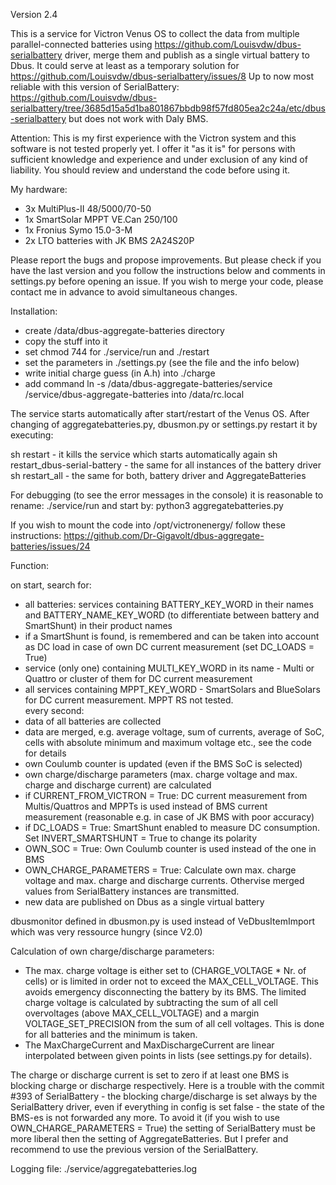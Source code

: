 Version 2.4

This is a service for Victron Venus OS to collect the data from multiple parallel-connected batteries using https://github.com/Louisvdw/dbus-serialbattery driver, merge them and publish as a single virtual battery to Dbus. 
It could serve at least as a temporary solution for https://github.com/Louisvdw/dbus-serialbattery/issues/8
Up to now most reliable with this version of SerialBattery: https://github.com/Louisvdw/dbus-serialbattery/tree/3685d15a5d1ba801867bbdb98f57fd805ea2c24a/etc/dbus-serialbattery 
but does not work with Daly BMS.

Attention: This is my first experience with the Victron system and this software is not tested properly yet. I offer it "as it is" for persons with sufficient knowledge and experience and under exclusion of any kind of liability. You should review and understand the code before using it. 

My hardware:
- 3x MultiPlus-II 48/5000/70-50
- 1x SmartSolar MPPT VE.Can 250/100
- 1x Fronius Symo 15.0-3-M
- 2x LTO batteries with JK BMS 2A24S20P

Please report the bugs and propose improvements. But please check if you have the last version and you follow the instructions below and comments in settings.py before opening an issue. If you wish to merge your code, please contact me in advance to avoid simultaneous changes.

Installation:
- create /data/dbus-aggregate-batteries directory
- copy the stuff into it
- set chmod 744 for ./service/run and ./restart
- set the parameters in ./settings.py (see the file and the info below)
- write initial charge guess (in A.h) into ./charge
- add command ln -s /data/dbus-aggregate-batteries/service /service/dbus-aggregate-batteries into /data/rc.local 

The service starts automatically after start/restart of the Venus OS. After changing of aggregatebatteries.py, dbusmon.py or settings.py restart it by executing:

sh restart - it kills the service which starts automatically again
sh restart_dbus-serial-battery - the same for all instances of the battery driver
sh restart_all - the same for both, battery driver and AggregateBatteries

For debugging (to see the error messages in the console) it is reasonable to rename: ./service/run and start by: python3 aggregatebatteries.py

If you wish to mount the code into /opt/victronenergy/ follow these instructions:
https://github.com/Dr-Gigavolt/dbus-aggregate-batteries/issues/24

Function:

on start, search for:
- all batteries: services containing BATTERY_KEY_WORD in their names and BATTERY_NAME_KEY_WORD (to differentiate between battery and SmartShunt) in their product names
- if a SmartShunt is found, is remembered and can be taken into account as DC load in case of own DC current measurement (set DC_LOADS = True)
- service (only one) containing MULTI_KEY_WORD in its name - Multi or Quattro or cluster of them for DC current measurement
- all services containing MPPT_KEY_WORD - SmartSolars and BlueSolars for DC current measurement. MPPT RS not tested.	
every second:
- data of all batteries are collected
- data are merged, e.g. average voltage, sum of currents, average of SoC, cells with absolute minimum and maximum voltage etc., see the code for details
- own Coulumb counter is updated (even if the BMS SoC is selected)
- own charge/discharge parameters (max. charge voltage and max. charge and discharge current) are calculated
- if CURRENT_FROM_VICTRON = True: DC current measurement from Multis/Quattros and MPPTs is used instead of BMS current measurement (reasonable e.g. in case of JK BMS with poor accuracy)
- if DC_LOADS = True: SmartShunt enabled to measure DC consumption. Set INVERT_SMARTSHUNT = True to change its polarity
- OWN_SOC = True: Own Coulumb counter is used instead of the one in BMS
- OWN_CHARGE_PARAMETERS = True: Calculate own max. charge voltage and max. charge and discharge currents. Othervise merged values from SerialBattery instances are transmitted.	
- new data are published on Dbus as a single virtual battery

dbusmonitor defined in dbusmon.py is used instead of VeDbusItemImport which was very ressource hungry (since V2.0)	
	
Calculation of own charge/discharge parameters:
	
- The max. charge voltage is either set to (CHARGE_VOLTAGE * Nr. of cells) or is limited in order not to exceed the MAX_CELL_VOLTAGE. This avoids emergency disconnecting the battery by its BMS. The limited charge voltage is calculated by subtracting the sum of all cell overvoltages (above MAX_CELL_VOLTAGE) and a margin VOLTAGE_SET_PRECISION from the sum of all cell voltages. This is done for all batteries and the minimum is taken.    	
- The MaxChargeCurrent and MaxDischargeCurrent are linear interpolated between given points in lists (see settings.py for details).

The charge or discharge current is set to zero if at least one BMS is blocking charge or discharge respectively. Here is a trouble with the commit #393 of SerialBattery - the blocking charge/discharge is set always by the SerialBattery driver, even if everything in config is set false - the state of the BMS-es is not forwarded any more. To avoid it (if you wish to use OWN_CHARGE_PARAMETERS = True) the setting of SerialBattery must be more liberal then the setting of AggregateBatteries. But I prefer and recommend to use the previous version of the SerialBattery.

Logging file:
./service/aggregatebatteries.log	

